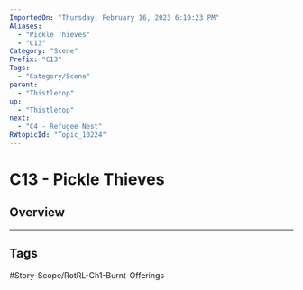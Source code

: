 ```yaml
---
ImportedOn: "Thursday, February 16, 2023 6:10:23 PM"
Aliases:
  - "Pickle Thieves"
  - "C13"
Category: "Scene"
Prefix: "C13"
Tags:
  - "Category/Scene"
parent:
  - "Thistletop"
up:
  - "Thistletop"
next:
  - "C4 - Refugee Nest"
RWtopicId: "Topic_10224"
---
```

# C13 - Pickle Thieves
## Overview

---
## Tags
#Story-Scope/RotRL-Ch1-Burnt-Offerings

